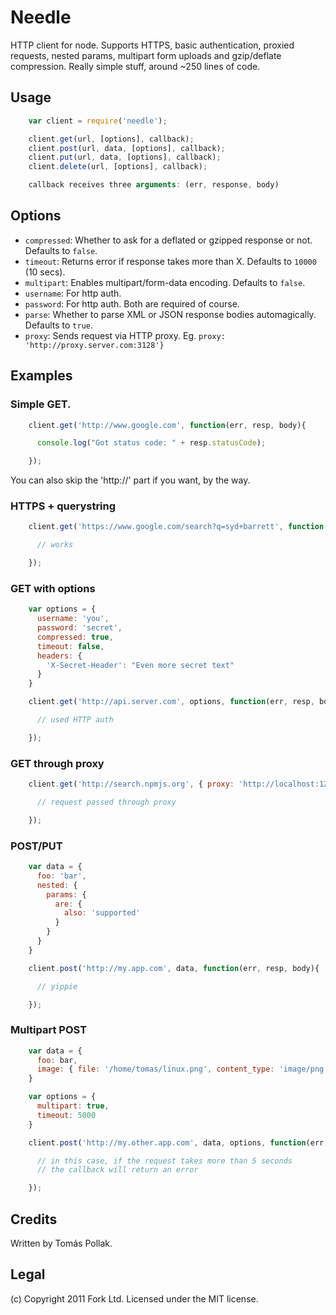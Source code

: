 Needle
======

HTTP client for node. Supports HTTPS, basic authentication, proxied requests, nested params, multipart
form uploads and gzip/deflate compression. Really simple stuff, around ~250 lines of code.

Usage
-----

``` js
    var client = require('needle');

    client.get(url, [options], callback);
    client.post(url, data, [options], callback);
    client.put(url, data, [options], callback);
    client.delete(url, [options], callback);

    callback receives three arguments: (err, response, body)
```

Options
------

 - `compressed`: Whether to ask for a deflated or gzipped response or not. Defaults to `false`.
 - `timeout`: Returns error if response takes more than X. Defaults to `10000` (10 secs).
 - `multipart`: Enables multipart/form-data encoding. Defaults to `false`.
 - `username`: For http auth.
 - `password`: For http auth. Both are required of course.
 - `parse`: Whether to parse XML or JSON response bodies automagically. Defaults to `true`.
 - `proxy`: Sends request via HTTP proxy. Eg. `proxy: 'http://proxy.server.com:3128'}`

Examples
--------

### Simple GET.

``` js
    client.get('http://www.google.com', function(err, resp, body){

      console.log("Got status code: " + resp.statusCode);

    });
```

You can also skip the 'http://' part if you want, by the way.

### HTTPS + querystring

``` js
    client.get('https://www.google.com/search?q=syd+barrett', function(err, resp, body){

      // works

    });
```

### GET with options

``` js
    var options = {
      username: 'you',
      password: 'secret',
      compressed: true,
      timeout: false,
      headers: {
        'X-Secret-Header': "Even more secret text"
      }
    }

    client.get('http://api.server.com', options, function(err, resp, body){

      // used HTTP auth

    });
```

### GET through proxy

``` js
    client.get('http://search.npmjs.org', { proxy: 'http://localhost:1234' }, function(err, resp, body){

      // request passed through proxy

    });
```

### POST/PUT

``` js
    var data = {
      foo: 'bar',
      nested: {
        params: {
          are: {
            also: 'supported'
          }
        }
      }
    }

    client.post('http://my.app.com', data, function(err, resp, body){

      // yippie

    });
```

### Multipart POST

``` js
    var data = {
      foo: bar,
      image: { file: '/home/tomas/linux.png', content_type: 'image/png' }
    }

    var options = {
      multipart: true,
      timeout: 5000
    }

    client.post('http://my.other.app.com', data, options, function(err, resp, body){

      // in this case, if the request takes more than 5 seconds
      // the callback will return an error

    });
```

Credits
-------

Written by Tomás Pollak.

Legal
-----

(c) Copyright 2011 Fork Ltd. Licensed under the MIT license.
